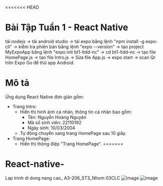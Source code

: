 <<<<<<< HEAD
# Bài Tập Tuần 1 - React Native
tải nodejs 
-> tải android studio 
-> tải expo bằng lệnh "npm install -g expo-cli" 
-> kiểm tra phiên bản bằng lệnh "expo --version" 
-> tạo project MyExpoApp bằng lệnh "expo init bt1-ltdd-nc" 
-> cd bt1-ltdd-nc 
-> tạo file HomePage.js 
-> tạo file Intro.js 
-> Sửa file App.js 
-> expo start 
-> scan Qr trên Expo Go để thử app Android.
# Mô tả
Ứng dụng React Native đơn giản gồm:
- Trang Intro:
  - Hiển thị hình ảnh cá nhân, thông tin cá nhân bao gồm:
    - Tên: Nguyễn Hoàng Nguyên
    - Mã số sinh viên: 22110192
    - Ngày sinh: 10/03/2004
  - Tự động chuyển sang trang HomePage sau 10 giây.
- Trang HomePage:
  - Hiển thị thông điệp "Trang HomePage".
=======
# React-native-
Lap trinh di dong nang cao_ A3-206_ST3_Nhom 03CLC
![image](https://github.com/user-attachments/assets/b5c829fc-edac-486d-ba34-051b6bac2201)
![image](https://github.com/user-attachments/assets/8fe0d8ff-78a0-4f1d-a811-a7a31be92d65)
